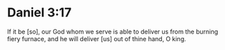 # Daniel 3:17

If it be [so], our God whom we serve is able to deliver us from the burning fiery furnace, and he will deliver [us] out of thine hand, O king.
